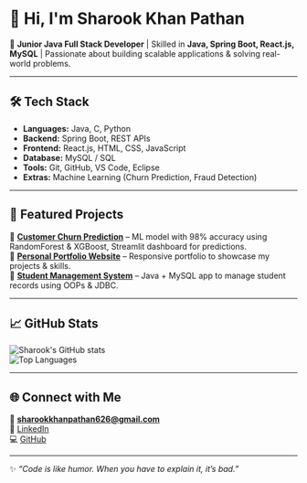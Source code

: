 # 👋 Hi, I'm Sharook Khan Pathan  

🚀 **Junior Java Full Stack Developer** | Skilled in **Java, Spring Boot, React.js, MySQL** | Passionate about building scalable applications & solving real-world problems.  

---

## 🛠️ Tech Stack  
- **Languages:** Java, C, Python  
- **Backend:** Spring Boot, REST APIs  
- **Frontend:** React.js, HTML, CSS, JavaScript  
- **Database:** MySQL / SQL  
- **Tools:** Git, GitHub, VS Code, Eclipse  
- **Extras:** Machine Learning (Churn Prediction, Fraud Detection)  

---

## 📌 Featured Projects  
🔹 [**Customer Churn Prediction**](https://github.com/sharook-khan-pathan/customer-churn-prediction) – ML model with 98% accuracy using RandomForest & XGBoost, Streamlit dashboard for predictions.  
🔹 [**Personal Portfolio Website**](https://github.com/sharook-khan-pathan/portfolio-website) – Responsive portfolio to showcase my projects & skills.  
🔹 [**Student Management System**](https://github.com/sharook-khan-pathan/student-management-system) – Java + MySQL app to manage student records using OOPs & JDBC.  

---

## 📈 GitHub Stats  
![Sharook's GitHub stats](https://github-readme-stats.vercel.app/api?username=sharook-khan-pathan&show_icons=true&theme=tokyonight)  
![Top Languages](https://github-readme-stats.vercel.app/api/top-langs/?username=sharook-khan-pathan&layout=compact&theme=tokyonight)  

---

## 🌐 Connect with Me  
📧 **sharookkhanpathan626@gmail.com**  
🔗 [LinkedIn](https://www.linkedin.com/in/sharook-khan-pathan-8ab73a268/)  
💻 [GitHub](https://github.com/sharook-khan-pathan)  

---

✨ _“Code is like humor. When you have to explain it, it’s bad.”_  
